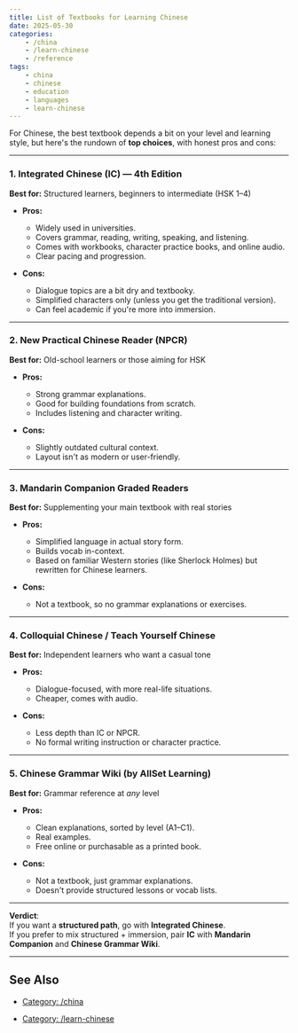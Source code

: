 ```yaml
---
title: List of Textbooks for Learning Chinese
date: 2025-05-30
categories:
    - /china
    - /learn-chinese
    - /reference
tags:
    - china
    - chinese
    - education
    - languages
    - learn-chinese
---
```


For Chinese, the best textbook depends a bit on your level and learning style, but here's the rundown of **top choices**, with honest pros and cons:

---

### **1. Integrated Chinese (IC) — 4th Edition**
**Best for:** Structured learners, beginners to intermediate (HSK 1–4)

- **Pros:**
  - Widely used in universities.
  - Covers grammar, reading, writing, speaking, and listening.
  - Comes with workbooks, character practice books, and online audio.
  - Clear pacing and progression.

- **Cons:**
  - Dialogue topics are a bit dry and textbooky.
  - Simplified characters only (unless you get the traditional version).
  - Can feel academic if you're more into immersion.

---

### **2. New Practical Chinese Reader (NPCR)**
**Best for:** Old-school learners or those aiming for HSK

- **Pros:**
  - Strong grammar explanations.
  - Good for building foundations from scratch.
  - Includes listening and character writing.
  
- **Cons:**
  - Slightly outdated cultural context.
  - Layout isn't as modern or user-friendly.

---

### **3. Mandarin Companion Graded Readers**
**Best for:** Supplementing your main textbook with real stories

- **Pros:**
  - Simplified language in actual story form.
  - Builds vocab in-context.
  - Based on familiar Western stories (like Sherlock Holmes) but rewritten for Chinese learners.

- **Cons:**
  - Not a textbook, so no grammar explanations or exercises.

---

### **4. Colloquial Chinese / Teach Yourself Chinese**
**Best for:** Independent learners who want a casual tone

- **Pros:**
  - Dialogue-focused, with more real-life situations.
  - Cheaper, comes with audio.
  
- **Cons:**
  - Less depth than IC or NPCR.
  - No formal writing instruction or character practice.

---

### **5. Chinese Grammar Wiki (by AllSet Learning)**
**Best for:** Grammar reference at *any* level

- **Pros:**
  - Clean explanations, sorted by level (A1–C1).
  - Real examples.
  - Free online or purchasable as a printed book.

- **Cons:**
  - Not a textbook, just grammar explanations.
  - Doesn't provide structured lessons or vocab lists.

---

**Verdict**:  
If you want a **structured path**, go with **Integrated Chinese**.  
If you prefer to mix structured + immersion, pair **IC** with **Mandarin Companion** and **Chinese Grammar Wiki**.

---

## See Also

- [Category: /china](/notes-by-category#category-/china)

- [Category: /learn-chinese](/notes-by-category#category-/learn-chinese)